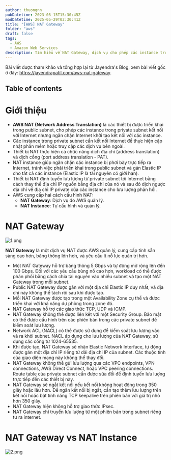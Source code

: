 ```yaml
---
author: thuongnn
pubDatetime: 2023-05-15T15:30:45Z
modDatetime: 2025-05-29T02:30:41Z
title: "[AWS] NAT Gateway"
folder: "aws"
draft: false
tags:
  - AWS
  - Amazon Web Services
description: Tìm hiểu về NAT Gateway, dịch vụ cho phép các instance trong private subnet kết nối với internet.
---
```


Bài viết được tham khảo và tổng hợp lại từ Jayendra's Blog, xem bài viết gốc ở đây: https://jayendrapatil.com/aws-nat-gateway.

## Table of contents

# Giới thiệu

- **AWS NAT (Network Address Translation)** là các thiết bị được triển khai trong public subnet, cho phép các instance trong private subnet kết nối với Internet nhưng ngăn chặn Internet khởi tạo kết nối với các instance.
- Các instance trong private subnet cần kết nối Internet để thực hiện cập nhật phần mềm hoặc truy cập các dịch vụ bên ngoài.
- Thiết bị NAT thực hiện cả chức năng dịch địa chỉ (address translation) và dịch cổng (port address translation - PAT).
- NAT instance giúp ngăn chặn các instance bị phơi bày trực tiếp ra Internet, tránh việc phải triển khai trong public subnet và gán Elastic IP cho tất cả các instance (Elastic IP là tài nguyên có giới hạn).
- Thiết bị NAT định tuyến lưu lượng từ private subnet tới Internet bằng cách thay thế địa chỉ IP nguồn bằng địa chỉ của nó và sau đó dịch ngược địa chỉ về địa chỉ IP private của các instance cho lưu lượng phản hồi.
- AWS cung cấp hai cách cấu hình NAT:
  - **NAT Gateway**: Dịch vụ do AWS quản lý.
  - **NAT Instance**: Tự cấu hình và quản lý.

# **NAT Gateway**

![1.png](@/assets/images/aws/networking/nat-gateway/1.png)

**NAT Gateway** là một dịch vụ NAT được AWS quản lý, cung cấp tính sẵn sàng cao hơn, băng thông lớn hơn, và yêu cầu ít nỗ lực quản trị hơn.

- Một NAT Gateway hỗ trợ băng thông 5 Gbps và tự động mở rộng lên đến 100 Gbps. Đối với các yêu cầu bùng nổ cao hơn, workload có thể được phân phối bằng cách chia tài nguyên vào nhiều subnet và tạo một NAT Gateway trong mỗi subnet.
- Public NAT Gateway được gắn với một địa chỉ Elastic IP duy nhất, và địa chỉ này không thể tách rời sau khi được tạo.
- Mỗi NAT Gateway được tạo trong một Availability Zone cụ thể và được triển khai với khả năng dự phòng trong zone đó.
- NAT Gateway hỗ trợ các giao thức TCP, UDP và ICMP.
- NAT Gateway không thể được liên kết với một Security Group. Bảo mật có thể được cấu hình trên các phiên bản trong các private subnet để kiểm soát lưu lượng.
- Network ACL (NACL) có thể được sử dụng để kiểm soát lưu lượng vào và ra khỏi subnet. NACL áp dụng cho lưu lượng của NAT Gateway, sử dụng các cổng từ 1024-65535.
- Khi được tạo, NAT Gateway sẽ nhận Elastic Network Interface, tự động được gán một địa chỉ IP riêng từ dải địa chỉ IP của subnet. Các thuộc tính của giao diện mạng này không thể thay đổi.
- NAT Gateway không thể gửi lưu lượng qua các VPC endpoints, VPN connections, AWS Direct Connect, hoặc VPC peering connections. Route table của private subnet cần được sửa đổi để định tuyến lưu lượng trực tiếp đến các thiết bị này.
- NAT Gateway sẽ ngắt kết nối nếu kết nối không hoạt động trong 350 giây hoặc lâu hơn. Để ngăn kết nối bị ngắt, cần tạo thêm lưu lượng trên kết nối hoặc bật tính năng TCP keepalive trên phiên bản với giá trị nhỏ hơn 350 giây.
- NAT Gateway hiện không hỗ trợ giao thức IPsec.
- NAT Gateway chỉ truyền lưu lượng từ một phiên bản trong subnet riêng tư ra internet.

# NAT Gateway vs NAT Instance

![2.png](@/assets/images/aws/networking/nat-gateway/2.png)
